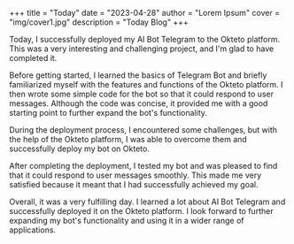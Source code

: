 +++
title = "Today"
date = "2023-04-28"
author = "Lorem Ipsum"
cover = "img/cover1.jpg"
description = "Today Blog"
+++


Today, I successfully deployed my AI Bot Telegram to the Okteto platform. This was a very interesting and challenging project, and I'm glad to have completed it.

Before getting started, I learned the basics of Telegram Bot and briefly familiarized myself with the features and functions of the Okteto platform. I then wrote some simple code for the bot so that it could respond to user messages. Although the code was concise, it provided me with a good starting point to further expand the bot's functionality.

During the deployment process, I encountered some challenges, but with the help of the Okteto platform, I was able to overcome them and successfully deploy my bot on Okteto.

After completing the deployment, I tested my bot and was pleased to find that it could respond to user messages smoothly. This made me very satisfied because it meant that I had successfully achieved my goal.

Overall, it was a very fulfilling day. I learned a lot about AI Bot Telegram and successfully deployed it on the Okteto platform. I look forward to further expanding my bot's functionality and using it in a wider range of applications.
